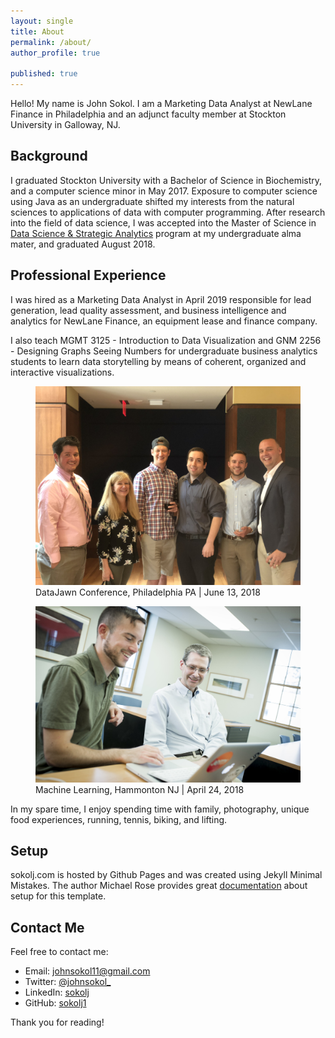```yaml
---
layout: single
title: About
permalink: /about/
author_profile: true

published: true
---
```


Hello! My name is John Sokol. I am a Marketing Data Analyst at NewLane Finance in Philadelphia and an adjunct faculty member at Stockton University in Galloway, NJ.

## Background
I graduated Stockton University with a Bachelor of Science in Biochemistry, and a computer science minor in May 2017. Exposure to computer science using Java as an undergraduate shifted my interests from the natural sciences to applications of data with computer programming. After research into the field of data science, I was accepted into the Master of Science in [Data Science & Strategic Analytics](http://stockton.edu/datascience) program at my undergraduate alma mater, and graduated August 2018.

## Professional Experience
I was hired as a Marketing Data Analyst in April 2019 responsible for lead generation, lead quality assessment, and business intelligence and analytics for NewLane Finance, an equipment lease and finance company.

I also teach MGMT 3125 - Introduction to Data Visualization and GNM 2256 - Designing Graphs Seeing Numbers for undergraduate business analytics students to learn data storytelling by means of coherent, organized and interactive visualizations.

<figure>
  <img src="/assets/about/data_jawn.jpg" caption = "DataJawn, Philadelphia | June 13, 2018" class = "center">
  <figcaption> DataJawn Conference, Philadelphia PA | June 13, 2018
  </figcaption>
</figure>

<figure>
  <img src="/assets/about/sokol_baldwin_4_24_18.jpg" caption = "Machine Learning | April 24, 2018" class = "center">
  <figcaption> Machine Learning, Hammonton NJ | April 24, 2018
  </figcaption>
</figure>

In my spare time, I enjoy spending time with family, photography, unique food experiences, running, tennis, biking, and lifting. 

## Setup
sokolj.com is hosted by Github Pages and was created using Jekyll Minimal Mistakes. The author Michael Rose provides great [documentation](https://mmistakes.github.io/minimal-mistakes/) about setup for this template. 


## Contact Me
Feel free to contact me: 
* Email: <a href="mailto:{{johnsokol11@gmail.com}}">johnsokol11@gmail.com</a>
* Twitter: <a href="https://twitter.com/johnsokol_">@johnsokol_</a>
* LinkedIn: <a href="https://www.linkedin.com/in/sokolj/">sokolj</a>
* GitHub: <a href="https://github.com/sokolj1">sokolj1</a>

Thank you for reading!
